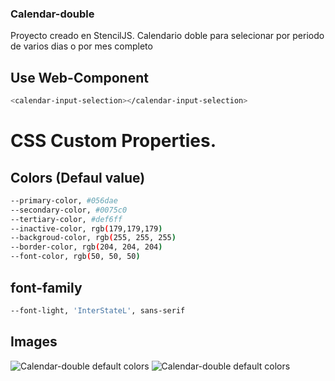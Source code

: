 ### Calendar-double
Proyecto creado en StencilJS. Calendario doble para selecionar por periodo de varios dias o por mes completo

## Use Web-Component
```bash
<calendar-input-selection></calendar-input-selection>
```

# CSS Custom Properties.
## Colors (Defaul value)
```bash
--primary-color, #056dae
--secondary-color, #0075c0
--tertiary-color, #def6ff
--inactive-color, rgb(179,179,179)
--backgroud-color, rgb(255, 255, 255)
--border-color, rgb(204, 204, 204)
--font-color, rgb(50, 50, 50)
```

## font-family
```bash
--font-light, 'InterStateL', sans-serif
```
## Images
![Calendar-double default colors](https://github-personal-dvn.s3.us-east-2.amazonaws.com/img/calendar-double-01.png)
![Calendar-double default colors](https://github-personal-dvn.s3.us-east-2.amazonaws.com/img/calendar-double-02.png)